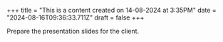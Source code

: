 +++
title = "This is a content created on 14-08-2024 at 3:35PM"
date = "2024-08-16T09:36:33.711Z"
draft = false
+++

  Prepare the presentation slides for the client.
        